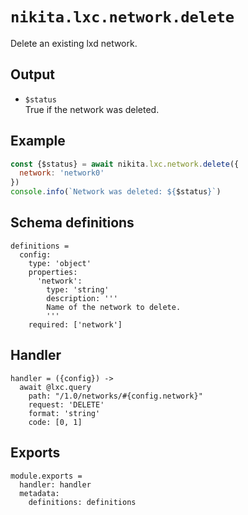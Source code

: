 
# `nikita.lxc.network.delete`

Delete an existing lxd network.

## Output

* `$status`   
  True if the network was deleted.

## Example

```js
const {$status} = await nikita.lxc.network.delete({
  network: 'network0'
})
console.info(`Network was deleted: ${$status}`)
```

## Schema definitions

    definitions =
      config:
        type: 'object'
        properties:
          'network':
            type: 'string'
            description: '''
            Name of the network to delete.
            '''
        required: ['network']

## Handler

    handler = ({config}) ->
      await @lxc.query
        path: "/1.0/networks/#{config.network}"
        request: 'DELETE'
        format: 'string'
        code: [0, 1]

## Exports

    module.exports =
      handler: handler
      metadata:
        definitions: definitions
